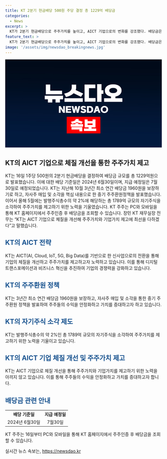 ```yaml
---
title: KT 2분기 현금배당 500원 주당 결정 총 1229억 배당금
categories:
  - News
excerpt: >
  KT가 2분기 현금배당으로 주주가치를 높이고, AICT 기업으로의 변화를 강조했다. 배당금은 1주당 500원으로 총 1229억원이며, 시가배당율은 1.4%다. KT는 중기 주주환원정책으로 최소 연간 배당금 1960원을 보장하고, 올해 5월에는 약 2%에 달하는 자기주식을 소각했다. 재무실장은 KT는 주주가치와 기업가치를 높이기 위해 노력할 것이라고 강조했다. (150자)
feature_text: >
  KT가 2분기 현금배당으로 주주가치를 높이고, AICT 기업으로의 변화를 강조했다. 배당금은 1주당 500원으로 총 1229억원이며, 시가배당율은 1.4%다. KT는 중기 주주환원정책으로 최소 연간 배당금 1960원을 보장하고, 올해 5월에는 약 2%에 달하는 자기주식을 소각했다. 재무실장은 KT는 주주가치와 기업가치를 높이기 위해 노력할 것이라고 강조했다. (150자)
image: '/assets/img/newsdao_breakingnews.jpg'
---
```


<p><img src="/assets/img/newsdao_breakingnews.jpg" alt="implanttips 속보" /></p>

<h2 data-ke-size="size26">KT의 AICT 기업으로 체질 개선을 통한 주주가치 제고</h2>

<p>KT는 16일 1주당 500원의 2분기 현금배당을 결정하여 배당금 규모를 총 1229억원으로 발표했습니다. 이에 대한 배당 기준일은 2024년 6월30일이며, 지급 예정일은 7월30일로 예정되었습니다. KT는 지난해 10월 3년간 최소 연간 배당금 1960원을 보장하기로 하고, 자사주 매입 및 소각을 핵심 내용으로 한 중기 주주환원정책을 발표했습니다. 이어서 올해 5월에는 발행주식총수의 약 2%에 해당하는 총 1789억 규모의 자기주식을 소각하여 주주가치를 제고하기 위한 노력을 기울였습니다. KT 주주는 PC와 모바일을 통해 KT 홈페이지에서 주주인증 후 배당금을 조회할 수 있습니다. 장민 KT 재무실장 전무는 “KT는 AICT 기업으로 체질을 개선해 주주가치와 기업가치 제고에 최선을 다하겠다”고 말했습니다.</p>

<p data-ke-size="size16"></p>

<h2><b><span style="color: #1a5490;">KT의 AICT 전략</span></b></h2>

<p>KT는 AICT(AI, Cloud, IoT, 5G, Big Data)를 기반으로 한 신사업으로의 전환을 통해 기업의 체질을 개선하고 주주가치를 제고하고자 노력하고 있습니다. 이를 통해 디지털 트랜스포메이션과 비즈니스 혁신을 추진하여 기업의 경쟁력을 강화하고 있습니다.</p>

<h2><b><span style="color: #1a5490;">KT의 주주환원 정책</span></b></h2>

<p>KT는 3년간 최소 연간 배당금 1960원을 보장하고, 자사주 매입 및 소각을 통한 중기 주주환원 정책을 발표하여 주주들의 수익을 안정화하고 가치를 증대하고자 하고 있습니다.</p>

<h2><b><span style="color: #1a5490;">KT의 자기주식 소각 제도</span></b></h2>

<p>KT는 발행주식총수의 약 2%인 총 1789억 규모의 자기주식을 소각하여 주주가치를 제고하기 위한 노력을 기울이고 있습니다.</p>

<h2><b><span style="color: #1a5490;">KT의 AICT 기업 체질 개선 및 주주가치 제고</span></b></h2>

<p>KT는 AICT 기업으로 체질 개선을 통해 주주가치와 기업가치를 제고하기 위한 노력을 아끼지 않고 있습니다. 이를 통해 주주들의 수익을 안정화하고 가치를 증대하고자 합니다.</p>

<p data-ke-size="size16"></p>

<h2><b><span style="color: #1a5490;">배당금 관련 안내</span></b></h2>

<table>
<tbody>
<tr>
<td style="text-align: center; height: 17px;"><b>배당 기준일</b></td>
<td style="text-align: center; height: 17px;"><b>지급 예정일</b></td>
</tr>
<tr>
<td style="text-align: center; height: 17px;">2024년 6월30일</td>
<td style="text-align: center; height: 17px;">7월30일</td>
</tr>
</tbody>
</table>

<p>KT 주주는 16일부터 PC와 모바일을 통해 KT 홈페이지에서 주주인증 후 배당금을 조회할 수 있습니다.</p>
실시간 뉴스 속보는, <a href="https://newsdao.kr" rel="dofollow">https://newsdao.kr</a>


